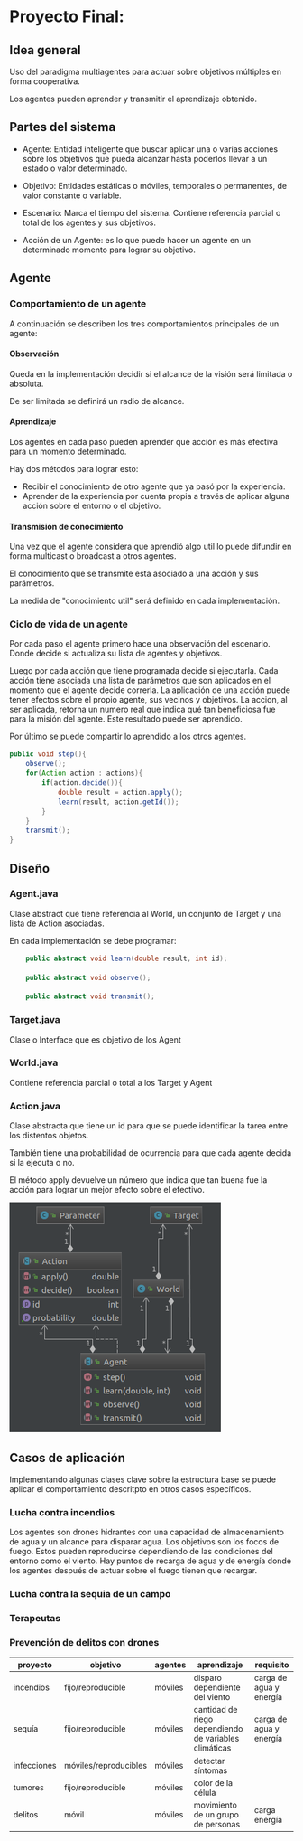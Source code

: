 # Proyecto Final:  

## Idea general
Uso del paradigma multiagentes para actuar sobre objetivos múltiples en forma cooperativa. 

Los agentes pueden aprender y transmitir el aprendizaje obtenido.

## Partes del sistema

- Agente: Entidad inteligente que buscar aplicar una o varias acciones sobre los objetivos que pueda alcanzar hasta poderlos llevar a un estado o valor determinado.

- Objetivo: Entidades estáticas o móviles, temporales o permanentes, de valor constante o variable.

- Escenario: 
Marca el tiempo del sistema. 
Contiene referencia parcial o total de los agentes y sus objetivos.

- Acción de un Agente: es lo que puede hacer un agente en un determinado momento para lograr su objetivo.

## Agente

### Comportamiento de un agente
A continuación se describen los tres comportamientos principales de un agente:


#### Observación
Queda en la implementación decidir si el alcance de la visión será limitada o absoluta.

De ser limitada se definirá un radio de alcance.

#### Aprendizaje
Los agentes en cada paso pueden aprender qué acción es más efectiva para un momento determinado. 

Hay dos métodos para lograr esto:
- Recibir el conocimiento de otro agente que ya pasó por la experiencia.
- Aprender de la experiencia por cuenta propia a través de aplicar alguna acción sobre el entorno o el objetivo.

#### Transmisión de conocimiento
Una vez que el agente considera que aprendió algo util lo puede difundir en forma multicast o broadcast a otros agentes.

El conocimiento que se transmite esta asociado a una acción y sus parámetros.

La medida de "conocimiento util" será definido en cada implementación.

### Ciclo de vida de un agente

Por cada paso el agente primero hace una observación del escenario. Donde decide si actualiza su lista de agentes y objetivos.

Luego por cada acción que tiene programada decide si ejecutarla. 
Cada acción tiene asociada una lista de parámetros que son aplicados en el momento que el agente decide correrla. 
La aplicación de una acción puede tener efectos sobre el propio agente, sus vecinos y objetivos.
La accion, al ser aplicada, retorna un numero real que indica qué tan beneficiosa fue para la misión del agente. Este resultado puede ser aprendido.

Por último se puede compartir lo aprendido a los otros agentes. 

~~~java
public void step(){
    observe();
    for(Action action : actions){
        if(action.decide()){
            double result = action.apply();
            learn(result, action.getId());
        }
    }
    transmit();
}
~~~


## Diseño

### Agent.java 
Clase abstract que tiene referencia al World, un conjunto de Target y una lista de Action asociadas.

En cada implementación se debe programar:  

~~~java
    public abstract void learn(double result, int id);

    public abstract void observe();

    public abstract void transmit();
~~~

### Target.java
Clase o Interface que es objetivo de los Agent

### World.java
Contiene referencia parcial o total a los Target y Agent

### Action.java
Clase abstracta que tiene un id para que se puede identificar la tarea entre los distentos objetos.

También tiene una probabilidad de ocurrencia para que cada agente decida si la ejecuta o no.

El método apply devuelve un número que indica que tan buena fue la acción para lograr un mejor efecto sobre el efectivo.

![Diagrama de clase](src/main/resources/images/class_diagram.png)


## Casos de aplicación
Implementando algunas clases clave sobre la estructura base se puede aplicar el comportamiento descritpto en otros casos específicos.
### Lucha contra incendios
Los agentes son drones hidrantes con una capacidad de almacenamiento de agua y un alcance para disparar agua.
Los objetivos son los focos de fuego. Estos pueden reproducirse dependiendo de las condiciones del entorno como el viento.
Hay puntos de recarga de agua y de energía donde los agentes después de actuar sobre el fuego tienen que recargar.

### Lucha contra la sequia de un campo

### Terapeutas

### Prevención de delitos con drones

| proyecto    | objetivo              | agentes | aprendizaje                                           | requisito               |
|-------------|-----------------------|---------|-------------------------------------------------------|-------------------------|
| incendios   | fijo/reproducible     | móviles | disparo dependiente del viento                        | carga de agua y energía |
| sequía      | fijo/reproducible     | móviles | cantidad de riego dependiendo de variables climáticas | carga de agua y energía |
| infecciones | móviles/reproducibles | móviles | detectar síntomas                                     |                         |
| tumores     | fijo/reproducible     | móviles | color de la célula                 |               |
| delitos     | móvil                 | móviles | movimiento de un grupo de personas | carga energía |